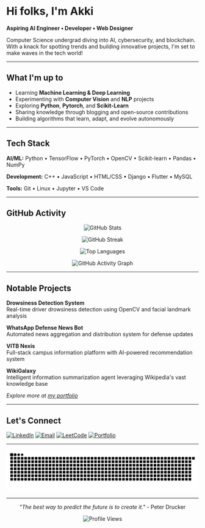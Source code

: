 # Hi folks, I'm Akki

**Aspiring AI Engineer • Developer • Web Designer**

Computer Science undergrad diving into AI, cybersecurity, and blockchain. With a knack for spotting trends and building innovative projects, I'm set to make waves in the tech world!

---

## What I'm up to

- Learning **Machine Learning & Deep Learning**
- Experimenting with **Computer Vision** and **NLP** projects
- Exploring **Python**, **Pytorch**, and **Scikit-Learn**
- Sharing knowledge through blogging and open-source contributions
- Building algorithms that learn, adapt, and evolve autonomously

---

## Tech Stack

**AI/ML:** Python • TensorFlow • PyTorch • OpenCV • Scikit-learn • Pandas • NumPy

**Development:** C++ • JavaScript • HTML/CSS • Django • Flutter • MySQL

**Tools:** Git • Linux • Jupyter • VS Code

---

## GitHub Activity

<div align="center">

![GitHub Stats](https://github-readme-stats.vercel.app/api?username=akkiyolo&show_icons=true&theme=github_dark&hide_border=true&bg_color=0d1117)

![GitHub Streak](https://github-readme-streak-stats.herokuapp.com/?user=akkiyolo&theme=github-dark-blue&hide_border=true&background=0d1117)

![Top Languages](https://github-readme-stats.vercel.app/api/top-langs/?username=akkiyolo&layout=compact&theme=github_dark&hide_border=true&bg_color=0d1117)

![GitHub Activity Graph](https://github-readme-activity-graph.vercel.app/graph?username=akkiyolo&theme=github-compact&hide_border=true&bg_color=0d1117&color=58a6ff&line=1f6feb&point=58a6ff)

</div>

---

## Notable Projects

**Drowsiness Detection System**  
Real-time driver drowsiness detection using OpenCV and facial landmark analysis

**WhatsApp Defense News Bot**  
Automated news aggregation and distribution system for defense updates

**VITB Nexis**  
Full-stack campus information platform with AI-powered recommendation system

**WikiGalaxy**  
Intelligent information summarization agent leveraging Wikipedia's vast knowledge base

*Explore more at [my portfolio](https://akkionweb.netlify.app/)*

---

## Let's Connect

[![LinkedIn](https://img.shields.io/badge/LinkedIn-0077B5?style=for-the-badge&logo=linkedin&logoColor=white)](https://www.linkedin.com/in/akshat-shukla-63516225a/)
[![Email](https://img.shields.io/badge/Email-D14836?style=for-the-badge&logo=gmail&logoColor=white)](mailto:akshatshukla069@gmail.com)
[![LeetCode](https://img.shields.io/badge/LeetCode-000000?style=for-the-badge&logo=LeetCode&logoColor=#d16c06)](https://www.leetcode.com/akki_yolo)
[![Portfolio](https://img.shields.io/badge/Portfolio-FF5722?style=for-the-badge&logo=todoist&logoColor=white)](https://akkiyolo.vercel.app/)

---

<picture>
  <source media="(prefers-color-scheme: dark)" srcset="https://raw.githubusercontent.com/akkiyolo/akkiyolo/output/github-snake-dark.svg" />
  <source media="(prefers-color-scheme: light)" srcset="https://raw.githubusercontent.com/akkiyolo/akkiyolo/output/github-snake.svg" />
  <img alt="github-snake" src="https://raw.githubusercontent.com/akkiyolo/akkiyolo/output/github-snake-dark.svg" />
</picture>

---

<div align="center">

*"The best way to predict the future is to create it."* - Peter Drucker

![Profile Views](https://komarev.com/ghpvc/?username=akkiyolo&color=blue&style=flat-square)

</div>

